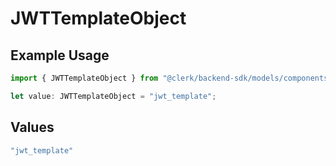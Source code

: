 # JWTTemplateObject

## Example Usage

```typescript
import { JWTTemplateObject } from "@clerk/backend-sdk/models/components";

let value: JWTTemplateObject = "jwt_template";
```

## Values

```typescript
"jwt_template"
```